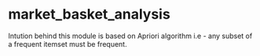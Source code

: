 # market_basket_analysis
Intution behind this module is based on Apriori algorithm i.e - any subset of a frequent itemset must be frequent.

